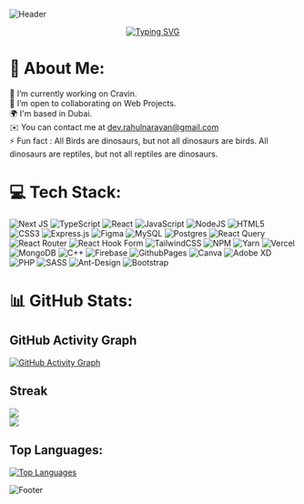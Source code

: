 ![Header](https://capsule-render.vercel.app/api?type=waving&height=120&color=0:000000,50:1F1B7F,100:6A1DFF)

<div align="center">
    <a href="https://git.io/typing-svg"><img src="https://readme-typing-svg.demolab.com?font=Fira+Code&size=32%&pause=200&color=6A1DFF&center=true&vCenter=true&width=600&height=32%&lines=Hello+there+!;My+name+is+Rahul;Welcome+to+My+Profile+!;" alt="Typing SVG" /></a>
</div>

# 💫 About Me:
🔭 I’m currently working on Cravin.<br>🤝 I’m open to collaborating on Web Projects.<br>🌍 I'm based in Dubai.<br>✉️ You can contact me at [dev.rahulnarayan@gmail.com](mailto:dev.rahulnarayan@gmail.com)<br>⚡ Fun fact : All Birds are dinosaurs, but not all dinosaurs are birds. All dinosaurs are reptiles, but not all reptiles are dinosaurs. 


<!--## 🌐 Socials:
[![LinkedIn](https://img.shields.io/badge/LinkedIn-%230077B5.svg?logo=linkedin&logoColor=white)](https://linkedin.com/in/https://www.linkedin.com/in/rahulnarayan269)-->

# 💻 Tech Stack:
![Next JS](https://img.shields.io/badge/Next-black?style=plastic&logo=next.js&logoColor=white) ![TypeScript](https://img.shields.io/badge/typescript-%23007ACC.svg?style=plastic&logo=typescript&logoColor=white) ![React](https://img.shields.io/badge/react-%2320232a.svg?style=plastic&logo=react&logoColor=%2361DAFB) ![JavaScript](https://img.shields.io/badge/javascript-%23323330.svg?style=plastic&logo=javascript&logoColor=%23F7DF1E) ![NodeJS](https://img.shields.io/badge/node.js-6DA55F?style=plastic&logo=node.js&logoColor=white) ![HTML5](https://img.shields.io/badge/html5-%23E34F26.svg?style=plastic&logo=html5&logoColor=white) ![CSS3](https://img.shields.io/badge/css3-%231572B6.svg?style=plastic&logo=css3&logoColor=white) ![Express.js](https://img.shields.io/badge/express.js-%23404d59.svg?style=plastic&logo=express&logoColor=%2361DAFB) ![Figma](https://img.shields.io/badge/figma-%23F24E1E.svg?style=plastic&logo=figma&logoColor=white) ![MySQL](https://img.shields.io/badge/mysql-%2300000f.svg?style=plastic&logo=mysql&logoColor=white) ![Postgres](https://img.shields.io/badge/postgres-%23316192.svg?style=plastic&logo=postgresql&logoColor=white) ![React Query](https://img.shields.io/badge/-React%20Query-FF4154?style=plastic&logo=react%20query&logoColor=white) ![React Router](https://img.shields.io/badge/React_Router-CA4245?style=plastic&logo=react-router&logoColor=white) ![React Hook Form](https://img.shields.io/badge/React%20Hook%20Form-%23EC5990.svg?style=plastic&logo=reacthookform&logoColor=white) ![TailwindCSS](https://img.shields.io/badge/tailwindcss-%2338B2AC.svg?style=plastic&logo=tailwind-css&logoColor=white) ![NPM](https://img.shields.io/badge/NPM-%23CB3837.svg?style=plastic&logo=npm&logoColor=white) ![Yarn](https://img.shields.io/badge/yarn-%232C8EBB.svg?style=plastic&logo=yarn&logoColor=white) ![Vercel](https://img.shields.io/badge/vercel-%23000000.svg?style=plastic&logo=vercel&logoColor=white) ![MongoDB](https://img.shields.io/badge/MongoDB-%234ea94b.svg?style=plastic&logo=mongodb&logoColor=white) ![C++](https://img.shields.io/badge/c++-%2300599C.svg?style=plastic&logo=c%2B%2B&logoColor=white) ![Firebase](https://img.shields.io/badge/Firebase-039BE5?style=plastic&logo=Firebase&logoColor=white) ![GithubPages](https://img.shields.io/badge/github%20pages-121013?style=plastic&logo=github&logoColor=white)  ![Canva](https://img.shields.io/badge/Canva-%2300C4CC.svg?style=plastic&logo=Canva&logoColor=white) ![Adobe XD](https://img.shields.io/badge/Adobe%20XD-470137?style=plastic&logo=Adobe%20XD&logoColor=#FF61F6) ![PHP](https://img.shields.io/badge/php-%23777BB4.svg?style=plastic&logo=php&logoColor=white) ![SASS](https://img.shields.io/badge/SASS-hotpink.svg?style=plastic&logo=SASS&logoColor=white) ![Ant-Design](https://img.shields.io/badge/-AntDesign-%230170FE?style=plastic&logo=ant-design&logoColor=white) ![Bootstrap](https://img.shields.io/badge/bootstrap-%238511FA.svg?style=plastic&logo=bootstrap&logoColor=white)
# 📊 GitHub Stats:

## GitHub Activity Graph
[![GitHub Activity Graph](https://github-readme-activity-graph.vercel.app/graph?username=rahul-269&custom_title=Rahul's%20GitHub%20Activity%20Graph&hide_border=true&theme=vision-friendly-dark&border_radius=15&bg_color=000000&color=FFD700&line=1E90FF&point=1E90FF&area_color=000000&title_color=FFD700&area=true)](https://www.github.com/rahul-269)

## Streak
![](https://github-readme-streak-stats.herokuapp.com/?user=rahul-269&theme=vision-friendly-dark&hide_border=true)<br/>
![](?username=rahul-269&theme=vision-friendly-dark&hide_border=true&include_all_commits=false&count_private=false&layout=compact) 
[<!--<br/>![](https://github-profile-summary-cards.vercel.app/api/cards/profile-details?username=rahul-269&theme=vision_friendly_dark)-->](http://www.github.com/rahul-269)
<!--[![My GitHub Language Stats](https://github-readme-stats.vercel.app/api/top-langs/?username=rahul-269&langs_count=5&theme=vision-friendly-dark&hide_border=true)]()-->
## Top Languages:
[![Top Languages](https://github-readme-stats.vercel.app/api/top-langs/?username=rahul-269&hide=html&hide_border=true&layout=compact&langs_count=8&theme=vision-friendly-dark)](https://github.com/rahul-269)

<!--## Repos per Language:
![Repos per Language](https://github-profile-summary-cards.vercel.app/api/cards/repos-per-language?username=rahul-269&theme=highcontrast&hide_border=true)

## Most Commit Language:
![Most Commit Language](https://github-profile-summary-cards.vercel.app/api/cards/most-commit-language?username=rahul-269&theme=highcontrast&hide_border=true)-->

<!--[![Hits](https://hits.seeyoufarm.com/api/count/incr/badge.svg?url=https%3A%2F%2Fgithub.com%2Frahul-269&count_bg=%23310986&title_bg=%23310986&icon=&icon_color=%23E7E7E7&title=Visits&edge_flat=false)](https://hits.seeyoufarm.com) -->

![Footer](https://capsule-render.vercel.app/api?type=waving&height=120&color=0:000000,50:1F1B7F,100:6A1DFF&section=footer)






<!-- Proudly created with GPRM ( https://gprm.itsvg.in ) -->
